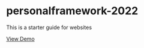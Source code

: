 # personalframework-2022
This is a starter guide for websites

[View Demo](https://mtanaka8.github.io/personalframework-2022)
